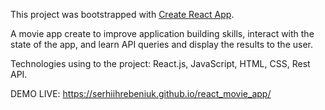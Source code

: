 This project was bootstrapped with [Create React App](https://github.com/facebook/create-react-app).

A movie app create to improve application building skills, interact with the state of the app, and learn API queries and display the results to the user.

Technologies using to the project: React.js, JavaScript, HTML, CSS, Rest API.

DEMO LIVE: https://serhiihrebeniuk.github.io/react_movie_app/


